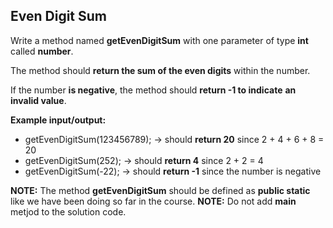 ## Even Digit Sum

Write a method named **getEvenDigitSum** with one parameter of type
**int** called **number**.

The method should **return the sum of the even digits** within the number.

If the number **is negative**, the method should **return -1 to indicate**
**an invalid value**.

**Example input/output:**

- getEvenDigitSum(123456789); -> should **return 20** since 2 + 4 + 6 + 8 = 20
- getEvenDigitSum(252); -> should **return 4** since 2 + 2 = 4
- getEvenDigitSum(-22); -> should **return -1** since the number is negative

**NOTE:** The method **getEvenDigitSum** should be defined as **public static**
like we have been doing so far in the course.
**NOTE:** Do not add **main** metjod to the solution code.
